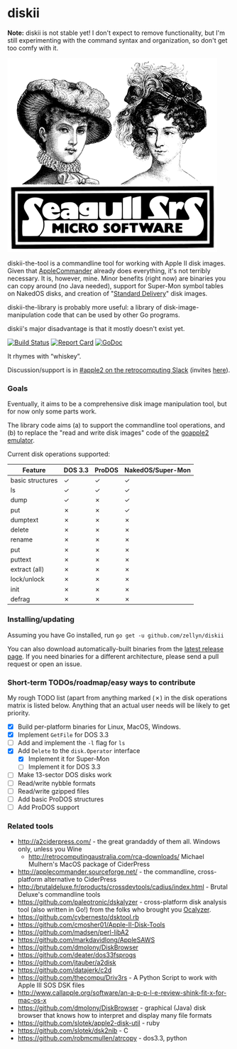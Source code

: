 diskii
======

**Note:** diskii is not stable yet! I don't expect to remove
functionality, but I'm still experimenting with the command syntax and
organization, so don't get too comfy with it.

![Seagull Srs Micro Software](img/seagull-srs.png)

diskii-the-tool is a commandline tool for working with Apple II disk
images. Given that
[AppleCommander](http://applecommander.sourceforge.net/) already does
everything, it's not terribly necessary. It is, however, mine. Minor
benefits (right now) are binaries you can copy around (no Java
needed), support for Super-Mon symbol tables on NakedOS disks, and
creation of
"[Standard Delivery](https://github.com/peterferrie/standard-delivery)"
disk images.

diskii-the-library is probably more useful: a library of
disk-image-manipulation code that can be used by other Go programs.

diskii's major disadvantage is that it mostly doesn't exist yet.

[![Build Status](https://travis-ci.org/zellyn/diskii.svg?branch=master)](https://travis-ci.org/zellyn/diskii)
[![Report Card](https://goreportcard.com/badge/github.com/zellyn/diskii)](https://goreportcard.com/report/github.com/zellyn/diskii)
[![GoDoc](https://godoc.org/github.com/zellyn/diskii/lib?status.svg)](https://godoc.org/github.com/zellyn/diskii/lib)

It rhymes with “whiskey”.

Discussion/support is in
[#apple2 on the retrocomputing Slack](https://retrocomputing.slack.com/messages/apple2/)
(invites [here](https://retrocomputing.herokuapp.com)).

### Goals

Eventually, it aims to be a comprehensive disk image manipulation
tool, but for now only some parts work.

The library code aims (a) to support the commandline tool operations,
and (b) to replace the "read and write disk images" code of the
[goapple2 emulator](https://github.com/zellyn/goapple2).

Current disk operations supported:

| Feature          | DOS 3.3  | ProDOS | NakedOS/Super-Mon  |
| ---------------- | -------- | ------ | ------------------ |
| basic structures | ✓        | ✓      | ✓                  |
| ls               | ✓        | ✓      | ✓                  |
| dump             | ✓        | ✗      | ✓                  |
| put              | ✗        | ✗      | ✓                  |
| dumptext         | ✗        | ✗      | ✗                  |
| delete           | ✗        | ✗      | ✗                  |
| rename           | ✗        | ✗      | ✗                  |
| put              | ✗        | ✗      | ✗                  |
| puttext          | ✗        | ✗      | ✗                  |
| extract (all)    | ✗        | ✗      | ✗                  |
| lock/unlock      | ✗        | ✗      | ✗                  |
| init             | ✗        | ✗      | ✗                  |
| defrag           | ✗        | ✗      | ✗                  |

### Installing/updating
Assuming you have Go installed, run `go get -u github.com/zellyn/diskii`

You can also download automatically-built binaries from the
[latest release
page](https://github.com/zellyn/diskii/releases/latest). If you
need binaries for a different architecture, please send a pull
request or open an issue.

### Short-term TODOs/roadmap/easy ways to contribute

My rough TODO list (apart from anything marked (✗) in the disk
operations matrix is listed below. Anything that an actual user needs
will be likely to get priority.

- [x] Build per-platform binaries for Linux, MacOS, Windows.
- [x] Implement `GetFile` for DOS 3.3
- [ ] Add and implement the `-l` flag for `ls`
- [x] Add `Delete` to the `disk.Operator` interface
  - [x] Implement it for Super-Mon
  - [ ] Implement it for DOS 3.3
- [ ] Make 13-sector DOS disks work
- [ ] Read/write nybble formats
- [ ] Read/write gzipped files
- [ ] Add basic ProDOS structures
- [ ] Add ProDOS support

### Related tools

- http://a2ciderpress.com/ - the great grandaddy of them all. Windows only, unless you Wine
  - http://retrocomputingaustralia.com/rca-downloads/ Michael Mulhern's MacOS package of CiderPress
- http://applecommander.sourceforge.net/ - the commandline, cross-platform alternative to CiderPress
- http://brutaldeluxe.fr/products/crossdevtools/cadius/index.html - Brutal Deluxe's commandline tools
- https://github.com/paleotronic/dskalyzer - cross-platform disk analysis tool (also written in Go!) from the folks who brought you [Ocalyzer](http://octalyzer.com/).
- https://github.com/cybernesto/dsktool.rb
- https://github.com/cmosher01/Apple-II-Disk-Tools
- https://github.com/madsen/perl-libA2
- https://github.com/markdavidlong/AppleSAWS
- https://github.com/dmolony/DiskBrowser
- https://github.com/deater/dos33fsprogs
- https://github.com/jtauber/a2disk
- https://github.com/datajerk/c2d
- https://github.com/thecompu/Driv3rs - A Python Script to work with Apple III SOS DSK files
- http://www.callapple.org/software/an-a-p-p-l-e-review-shink-fit-x-for-mac-os-x
- https://github.com/dmolony/DiskBrowser - graphical (Java) disk browser that knows how to interpret and display many file formats
- https://github.com/slotek/apple2-disk-util - ruby
- https://github.com/slotek/dsk2nib - C
- https://github.com/robmcmullen/atrcopy - dos3.3, python
